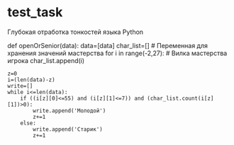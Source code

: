# test_task
Глубокая отработка тонкостей языка Python







def openOrSenior(data):
    data=[data]
    char_list=[] # Переменная для хранения значений мастерства
    for i in range(-2,27): # Вилка мастерства игрока
        char_list.append(i)
        
    z=0
    i=(len(data)-z)
    write=[]
    while i<=len(data):
        if ((i[z][0]<=55) and (i[z][1]<=7)) and (char_list.count(i[z][1])>0):
            write.append('Молодой')
            z+=1
        else:
            write.append('Старик')
            z+=1

